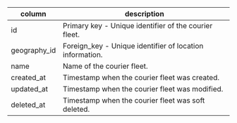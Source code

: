 |column       |description |
--------------|------------|
|id           | Primary key - Unique identifier of the courier fleet. |
|geography_id | Foreign_key - Unique identifier of location information. |
|name         | Name of the courier fleet. |
|created_at   | Timestamp when the courier fleet was created. |
|updated_at   | Timestamp when the courier fleet was modified. |
|deleted_at   | Timestamp when the courier fleet was soft deleted. |
